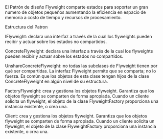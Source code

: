 

El Patrón de diseño Flyweight comparte estados para soportar un gran numero de objetos pequeños aumentando la eficiencia en espacio de memoria a costo de tiempo y recursos de procesamiento.

Estructura del Patron

IFlyweight: declara una interfaz a través de la cual los flyweights pueden recibir y actuar sobre los estados no compartidos.

ConcreteFlyweight:  declara una interfaz a través de la cual los flyweights pueden recibir y actuar sobre los estados no compartidos.

UnshareConcreteFlyweight: no todas las subclases de Flyweight tienen por qué ser compartidas. La interfaz Flyweight permite que se comparta; no lo fuerza. Es común que los objetos de esta clase tengan hijos de la clase ConcreteFlyweight en algún nivel de su estructura.

FactoryFlyweight: crea y gestiona los objetos flyweight. Garantiza que los objetos flyweight se comparten de forma apropiada. Cuando un cliente solicita un flyweight, el objeto de la clase FlyweightFactory proporciona una instancia existente, o crea una.

Client: crea y gestiona los objetos flyweight. Garantiza que los objetos flyweight se comparten de forma apropiada. Cuando un cliente solicita un flyweight, el objeto de la clase FlyweightFactory proporciona una instancia existente, o crea una.



